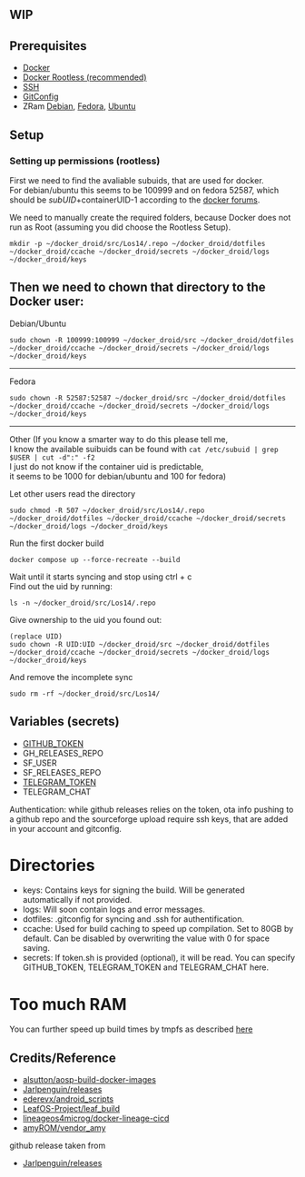 WIP
----

## Prerequisites

- [Docker](https://docs.docker.com/engine/install)
- [Docker Rootless (recommended)](https://docs.docker.com/engine/security/rootless/)
- [SSH](https://docs.github.com/en/authentication/connecting-to-github-with-ssh/generating-a-new-ssh-key-and-adding-it-to-the-ssh-agent)
- [GitConfig](https://git-scm.com/book/en/v2/Getting-Started-First-Time-Git-Setup)
- ZRam [Debian](https://wiki.debian.org/ZRam), [Fedora](https://github.com/systemd/zram-generator), [Ubuntu](https://wiki.ubuntuusers.de/zRam)


## Setup

### Setting up permissions (rootless)

First we need to find the avaliable subuids, that are used for docker.  
For debian/ubuntu this seems to be 100999 and on fedora 52587, which should be $subUID+$containerUID-1 according to the [docker forums](https://forums.docker.com/t/map-more-uid-on-rootless-docker-and-mount-volume/102928/8).  


We need to manually create the required folders, because Docker does not run as Root (assuming you did choose the Rootless Setup).
```
mkdir -p ~/docker_droid/src/Los14/.repo ~/docker_droid/dotfiles ~/docker_droid/ccache ~/docker_droid/secrets ~/docker_droid/logs ~/docker_droid/keys
```
Then we need to chown that directory to the Docker user:  
---
Debian/Ubuntu
```
sudo chown -R 100999:100999 ~/docker_droid/src ~/docker_droid/dotfiles ~/docker_droid/ccache ~/docker_droid/secrets ~/docker_droid/logs ~/docker_droid/keys
```
---
Fedora
```
sudo chown -R 52587:52587 ~/docker_droid/src ~/docker_droid/dotfiles ~/docker_droid/ccache ~/docker_droid/secrets ~/docker_droid/logs ~/docker_droid/keys
```
---
Other
(If you know a smarter way to do this please tell me,  
I know the available suibuids can be found with `cat /etc/subuid | grep $USER | cut -d":" -f2`  
I just do not know if the container uid is predictable,  
it seems to be 1000 for debian/ubuntu and 100 for fedora)

Let other users read the directory
```
sudo chmod -R 507 ~/docker_droid/src/Los14/.repo ~/docker_droid/dotfiles ~/docker_droid/ccache ~/docker_droid/secrets ~/docker_droid/logs ~/docker_droid/keys
```
Run the first docker build
```
docker compose up --force-recreate --build
```
Wait until it starts syncing and stop using ctrl + c  
Find out the uid by running:
```
ls -n ~/docker_droid/src/Los14/.repo
```
Give ownership to the uid you found out:
```
(replace UID)
sudo chown -R UID:UID ~/docker_droid/src ~/docker_droid/dotfiles ~/docker_droid/ccache ~/docker_droid/secrets ~/docker_droid/logs ~/docker_droid/keys
```
And remove the incomplete sync
```
sudo rm -rf ~/docker_droid/src/Los14/
```


## Variables (secrets)

- [GITHUB_TOKEN](https://docs.github.com/en/authentication/keeping-your-account-and-data-secure/managing-your-personal-access-tokens)
- GH_RELEASES_REPO
- SF_USER
- SF_RELEASES_REPO
- [TELEGRAM_TOKEN](https://core.telegram.org/bots/features#botfather)
- TELEGRAM_CHAT

Authentication:
while github releases relies on the token, ota info pushing to a github repo and the sourceforge upload require ssh keys, that are added in your account and gitconfig.

# Directories

- keys: Contains keys for signing the build. Will be generated automatically if not provided.
- logs: Will soon contain logs and error messages.
- dotfiles: .gitconfig for syncing and .ssh for authentification.
- ccache: Used for build caching to speed up compilation. Set to 80GB by default. Can be disabled by overwriting the value with 0 for space saving.
- secrets: If token.sh is provided (optional), it will be read. You can specify GITHUB_TOKEN, TELEGRAM_TOKEN and TELEGRAM_CHAT here.


# Too much RAM

You can further speed up build times by tmpfs as described [here](https://github.com/alsutton/aosp-build-docker-images/tree/main?tab=readme-ov-file#improving-performance-on-linux)


## Credits/Reference

- [alsutton/aosp-build-docker-images](https://github.com/alsutton/aosp-build-docker-images/blob/main/debian-12-aosp.dockerfile)
- [Jarlpenguin/releases](https://github.com/Jarlpenguin/releases)
- [ederevx/android_scripts](https://github.com/ederevx/android_scripts)
- [LeafOS-Project/leaf_build](https://github.com/LeafOS-Project/leaf_build)
- [lineageos4microg/docker-lineage-cicd](https://github.com/lineageos4microg/docker-lineage-cicd)
- [amyROM/vendor_amy](https://github.com/amyROM/vendor_amy/blob/207d5e32c3fba38b9fe1ab9cd12c71ca6b81d653/scripts/generate_json_build_info.sh)

github release taken from
- [Jarlpenguin/releases](https://github.com/Jarlpenguin/releases/raw/main/bin/github-release)
